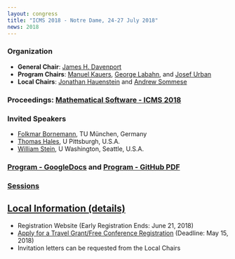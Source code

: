```yaml
---
layout: congress
title: "ICMS 2018 - Notre Dame, 24-27 July 2018"
news: 2018
---
```


### Organization
* **General Chair**: [James H. Davenport](http://people.bath.ac.uk/masjhd/)
* **Program Chairs**: 
[Manuel Kauers](http://www.kauers.de/), 
[George Labahn](https://cs.uwaterloo.ca/~glabahn/), and
[Josef Urban](https://www.ciirc.cvut.cz/~urbanjo3/)
* **Local Chairs**: [Jonathan Hauenstein](https://www3.nd.edu/~jhauenst/) and
[Andrew Sommese](https://www3.nd.edu/~sommese/)

### Proceedings: [Mathematical Software - ICMS 2018](https://link.springer.com/book/10.1007/978-3-319-96418-8)

### Invited Speakers
* [Folkmar Bornemann](https://www.professoren.tum.de/en/bornemann-folkmar/), TU München, Germany
* [Thomas Hales](https://www.mathematics.pitt.edu/people/thomas-hales), U Pittsburgh, U.S.A.
* [William Stein](https://wstein.org/), U Washington, Seattle, U.S.A.

### [Program - GoogleDocs](https://docs.google.com/spreadsheets/d/e/2PACX-1vRSULRiO4YWUFx_splhhfJKre0Q_RyY9qt6gANS7UUf49zAZzSR1_4DGlhvT231i-SrwkBF8TcoLP5y/pubhtml) and [Program - GitHub PDF](http://icms-conference.org/2018/ICMS2018Schedule.pdf)

### [Sessions](sessions/) 

## [Local Information (details)](local/)
* Registration Website (Early Registration Ends: June 21, 2018)
* [Apply for a Travel Grant/Free Conference Registration](local/travelGrants.html) (Deadline: May 15, 2018)
* Invitation letters can be requested from the Local Chairs
